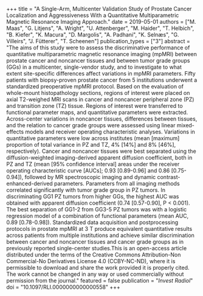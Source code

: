 +++
title = "A Single-Arm, Multicenter Validation Study of Prostate Cancer Localization and Aggressiveness With a Quantitative Multiparametric Magnetic Resonance Imaging Approach."
date = 2019-05-01
authors = ["M. Maas", "G. Litjens", "A. Wright", "U. Attenberger", "M. Haider", "T. Helbich", "B. Kiefer", "K. Macura", "D. Margolis", "A. Padhani", "K. Selnæs", "G. Villeirs", "J. Fütterer", "T. Scheenen"]
publication_types = ["3"]
abstract = "The aims of this study were to assess the discriminative performance of quantitative multiparametric magnetic resonance imaging (mpMRI) between prostate cancer and noncancer tissues and between tumor grade groups (GGs) in a multicenter, single-vendor study, and to investigate to what extent site-specific differences affect variations in mpMRI parameters. Fifty patients with biopsy-proven prostate cancer from 5 institutions underwent a standardized preoperative mpMRI protocol. Based on the evaluation of whole-mount histopathology sections, regions of interest were placed on axial T2-weighed MRI scans in cancer and noncancer peripheral zone (PZ) and transition zone (TZ) tissue. Regions of interest were transferred to functional parameter maps, and quantitative parameters were extracted. Across-center variations in noncancer tissues, differences between tissues, and the relation to cancer grade groups were assessed using linear mixed-effects models and receiver operating characteristic analyses. Variations in quantitative parameters were low across institutes (mean [maximum] proportion of total variance in PZ and TZ, 4% [14%] and 8% [46%], respectively). Cancer and noncancer tissues were best separated using the diffusion-weighted imaging-derived apparent diffusion coefficient, both in PZ and TZ (mean [95% confidence interval] areas under the receiver operating characteristic curve [AUCs]; 0.93 [0.89-0.96] and 0.86 [0.75-0.94]), followed by MR spectroscopic imaging and dynamic contrast-enhanced-derived parameters. Parameters from all imaging methods correlated significantly with tumor grade group in PZ tumors. In discriminating GG1 PZ tumors from higher GGs, the highest AUC was obtained with apparent diffusion coefficient (0.74 [0.57-0.90], P < 0.001). The best separation of GG1-2 from GG3-5 PZ tumors was with a logistic regression model of a combination of functional parameters (mean AUC, 0.89 [0.78-0.98]). Standardized data acquisition and postprocessing protocols in prostate mpMRI at 3 T produce equivalent quantitative results across patients from multiple institutions and achieve similar discrimination between cancer and noncancer tissues and cancer grade groups as in previously reported single-center studies.This is an open-access article distributed under the terms of the Creative Commons Attribution-Non Commercial-No Derivatives License 4.0 (CCBY-NC-ND), where it is permissible to download and share the work provided it is properly cited. The work cannot be changed in any way or used commercially without permission from the journal."
featured = false
publication = "*Invest Radiol*"
doi = "10.1097/RLI.0000000000000558"
+++

